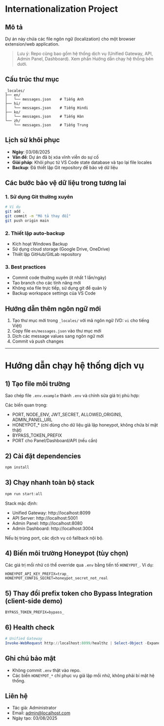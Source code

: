 # Internationalization Project

## Mô tả
Dự án này chứa các file ngôn ngữ (localization) cho một browser extension/web application.

> Lưu ý: Repo cũng bao gồm hệ thống dịch vụ (Unified Gateway, API, Admin Panel, Dashboard). Xem phần Hướng dẫn chạy hệ thống bên dưới.

## Cấu trúc thư mục
```
_locales/
├── en/
│   └── messages.json    # Tiếng Anh
├── hi/
│   └── messages.json    # Tiếng Hindi
├── ko/
│   └── messages.json    # Tiếng Hàn
└── zh/
    └── messages.json    # Tiếng Trung
```

## Lịch sử khôi phục
- **Ngày**: 03/08/2025
- **Vấn đề**: Dự án đã bị xóa vĩnh viễn do sự cố
- **Giải pháp**: Khôi phục từ VS Code state database và tạo lại file locales
- **Backup**: Đã thiết lập Git repository để bảo vệ dữ liệu

## Các bước bảo vệ dữ liệu trong tương lai

### 1. Sử dụng Git thường xuyên
```bash
# Ví dụ
git add .
git commit -m "Mô tả thay đổi"
git push origin main
```

### 2. Thiết lập auto-backup
- Kích hoạt Windows Backup
- Sử dụng cloud storage (Google Drive, OneDrive)
- Thiết lập GitHub/GitLab repository

### 3. Best practices
- Commit code thường xuyên (ít nhất 1 lần/ngày)
- Tạo branch cho các tính năng mới
- Không xóa file trực tiếp, sử dụng git để quản lý
- Backup workspace settings của VS Code

## Hướng dẫn thêm ngôn ngữ mới

1. Tạo thư mục mới trong `_locales/` với mã ngôn ngữ (VD: `vi` cho tiếng Việt)
2. Copy file `en/messages.json` vào thư mục mới
3. Dịch các message values sang ngôn ngữ mới
4. Commit và push changes

---

# Hướng dẫn chạy hệ thống dịch vụ

## 1) Tạo file môi trường
Sao chép file `.env.example` thành `.env` và chỉnh sửa giá trị phù hợp:

Các biến quan trọng:
- PORT, NODE_ENV, JWT_SECRET, ALLOWED_ORIGINS, ADMIN_PANEL_URL
- HONEYPOT_* (chỉ dùng cho dữ liệu giả lập honeypot, không chứa bí mật thật)
- BYPASS_TOKEN_PREFIX
- PORT cho Panel/Dashboard/API (nếu cần)

## 2) Cài đặt dependencies
```powershell
npm install
```

## 3) Chạy nhanh toàn bộ stack
```powershell
npm run start:all
```
Stack mặc định:
- Unified Gateway: http://localhost:8099
- API Server: http://localhost:5001
- Admin Panel: http://localhost:8080
- Admin Dashboard: http://localhost:3004

Nếu bị trùng port, các dịch vụ có fallback nội bộ.

## 4) Biến môi trường Honeypot (tùy chọn)
Các giá trị mồi nhử có thể override qua `.env` bằng tiền tố `HONEYPOT_`.
Ví dụ:
```env
HONEYPOT_API_KEY_PREFIX=trap_
HONEYPOT_CONFIG_SECRET=honeypot_secret_not_real
```

## 5) Thay đổi prefix token cho Bypass Integration (client-side demo)
```env
BYPASS_TOKEN_PREFIX=bypass_
```

## 6) Health check
```powershell
# Unified Gateway
Invoke-WebRequest http://localhost:8099/healthz | Select-Object -ExpandProperty Content
```

## Ghi chú bảo mật
- Không commit `.env` thật vào repo.
- Các biến `HONEYPOT_*` chỉ phục vụ giả lập mồi nhử, không phải bí mật hệ thống.

## Liên hệ
- Tác giả: Administrator
- Email: admin@localhost.com
- Ngày tạo: 03/08/2025

